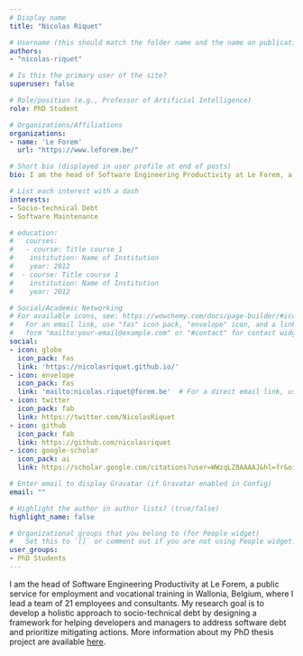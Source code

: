 ```yaml
---
# Display name
title: "Nicolas Riquet"

# Username (this should match the folder name and the name on publications)
authors:
- "nicolas-riquet"

# Is this the primary user of the site?
superuser: false

# Role/position (e.g., Professor of Artificial Intelligence)
role: PhD Student

# Organizations/Affiliations
organizations:
- name: 'Le Forem'
  url: "https://www.leforem.be/"

# Short bio (displayed in user profile at end of posts)
bio: I am the head of Software Engineering Productivity at Le Forem, a public service for employment and vocational training in Wallonia, Belgium, where I lead a team of 21 employees and consultants. My research goal is to develop a holistic approach to socio-technical debt by designing a framework for helping developers and managers to address software debt and prioritize mitigating actions.

# List each interest with a dash
interests:
- Socio-technical Debt
- Software Maintenance

# education:
#   courses:
#   - course: Title course 1
#    institution: Name of Institution
#    year: 2012
#  - course: Title course 1
#    institution: Name of Institution
#    year: 2012

# Social/Academic Networking
# For available icons, see: https://wowchemy.com/docs/page-builder/#icons
#   For an email link, use "fas" icon pack, "envelope" icon, and a link in the
#   form "mailto:your-email@example.com" or "#contact" for contact widget.
social:
- icon: globe
  icon_pack: fas
  link: 'https://nicolasriquet.github.io/'
- icon: envelope
  icon_pack: fas
  link: 'mailto:nicolas.riquet@forem.be'  # For a direct email link, use "mailto:test@example.org".
- icon: twitter
  icon_pack: fab
  link: https://twitter.com/NicolasRiquet
- icon: github
  icon_pack: fab
  link: https://github.com/nicolasriquet
- icon: google-scholar
  icon_pack: ai
  link: https://scholar.google.com/citations?user=WWzqLZ8AAAAJ&hl=fr&oi=ao

# Enter email to display Gravatar (if Gravatar enabled in Config)
email: ""

# Highlight the author in author lists? (true/false)
highlight_name: false

# Organizational groups that you belong to (for People widget)
#   Set this to `[]` or comment out if you are not using People widget.
user_groups:
- PhD Students
---
```


I am the head of Software Engineering Productivity at Le Forem, a public service for employment and vocational training in Wallonia, Belgium, where I lead a team of 21 employees and consultants. My research goal is to develop a holistic approach to socio-technical debt by designing a framework for helping developers and managers to address software debt and prioritize mitigating actions. More information about my PhD thesis project are available [here](/project/phd-nicolas-riquet).
